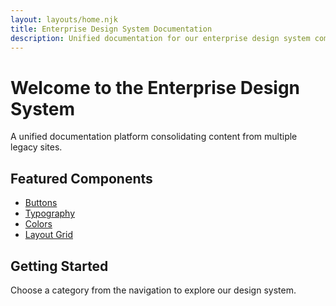 ```yaml
---
layout: layouts/home.njk
title: Enterprise Design System Documentation
description: Unified documentation for our enterprise design system components and guidelines
---
```


# Welcome to the Enterprise Design System

A unified documentation platform consolidating content from multiple legacy sites.

## Featured Components

- [Buttons](/components/buttons/)
- [Typography](/foundations/typography/)
- [Colors](/foundations/colors/)
- [Layout Grid](/foundations/layout-grid/)

## Getting Started

Choose a category from the navigation to explore our design system.